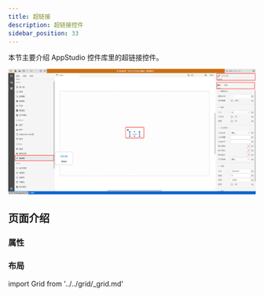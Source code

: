 ```yaml
---
title: 超链接
description: 超链接控件
sidebar_position: 33
---
```


本节主要介绍 AppStudio 控件库里的超链接控件。

![超链接控件](image.png "超链接控件")

## 页面介绍

### 属性

### 布局

import Grid from '../../grid/_grid.md'

<Grid />
